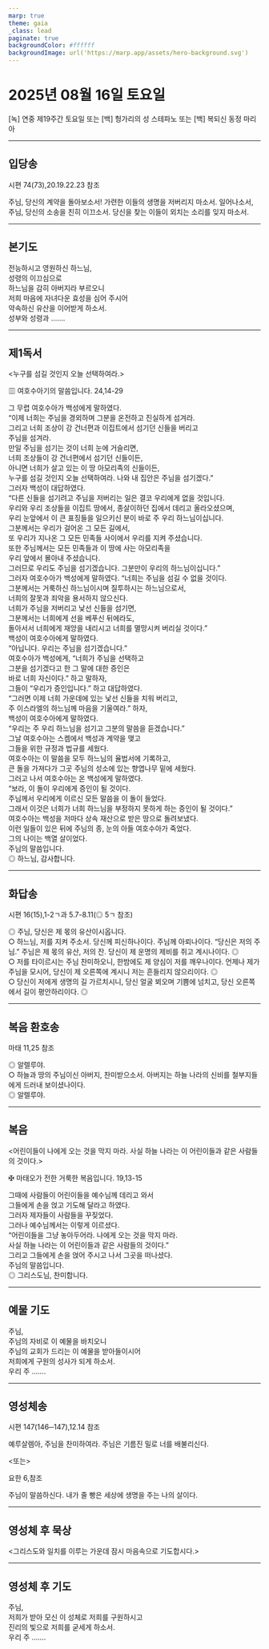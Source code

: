 ```yaml
---
marp: true
theme: gaia
_class: lead
paginate: true
backgroundColor: #ffffff
backgroundImage: url('https://marp.app/assets/hero-background.svg')
---
```


# 2025년 08월 16일 토요일

[녹] 연중 제19주간 토요일 또는 [백] 헝가리의 성 스테파노 또는 [백] 복되신 동정 마리아  




---

## 입당송

시편 74(73),20.19.22.23 참조

주님, 당신의 계약을 돌아보소서! 가련한 이들의 생명을 저버리지 마소서. 일어나소서, 주님, 당신의 소송을 친히 이끄소서. 당신을 찾는 이들이 외치는 소리를 잊지 마소서.  
  


---

## 본기도

전능하시고 영원하신 하느님,  
성령의 이끄심으로  
하느님을 감히 아버지라 부르오니  
저희 마음에 자녀다운 효성을 심어 주시어  
약속하신 유산을 이어받게 하소서.  
성부와 성령과 …….  
  


---

## 제1독서

<누구를 섬길 것인지 오늘 선택하여라.>

▥ 여호수아기의 말씀입니다. 24,14-29

그 무렵 여호수아가 백성에게 말하였다.  
“이제 너희는 주님을 경외하며 그분을 온전하고 진실하게 섬겨라.  
그리고 너희 조상이 강 건너편과 이집트에서 섬기던 신들을 버리고  
주님을 섬겨라.  
만일 주님을 섬기는 것이 너희 눈에 거슬리면,  
너희 조상들이 강 건너편에서 섬기던 신들이든,  
아니면 너희가 살고 있는 이 땅 아모리족의 신들이든,  
누구를 섬길 것인지 오늘 선택하여라. 나와 내 집안은 주님을 섬기겠다.”  
그러자 백성이 대답하였다.  
“다른 신들을 섬기려고 주님을 저버리는 일은 결코 우리에게 없을 것입니다.  
우리와 우리 조상들을 이집트 땅에서, 종살이하던 집에서 데리고 올라오셨으며,  
우리 눈앞에서 이 큰 표징들을 일으키신 분이 바로 주 우리 하느님이십니다.  
그분께서는 우리가 걸어온 그 모든 길에서,  
또 우리가 지나온 그 모든 민족들 사이에서 우리를 지켜 주셨습니다.  
또한 주님께서는 모든 민족들과 이 땅에 사는 아모리족을  
우리 앞에서 몰아내 주셨습니다.  
그러므로 우리도 주님을 섬기겠습니다. 그분만이 우리의 하느님이십니다.”  
그러자 여호수아가 백성에게 말하였다. “너희는 주님을 섬길 수 없을 것이다.  
그분께서는 거룩하신 하느님이시며 질투하시는 하느님으로서,  
너희의 잘못과 죄악을 용서하지 않으신다.  
너희가 주님을 저버리고 낯선 신들을 섬기면,  
그분께서는 너희에게 선을 베푸신 뒤에라도,  
돌아서서 너희에게 재앙을 내리시고 너희를 멸망시켜 버리실 것이다.”  
백성이 여호수아에게 말하였다.  
“아닙니다. 우리는 주님을 섬기겠습니다.”  
여호수아가 백성에게, “너희가 주님을 선택하고  
그분을 섬기겠다고 한 그 말에 대한 증인은  
바로 너희 자신이다.” 하고 말하자,  
그들이 “우리가 증인입니다.” 하고 대답하였다.  
“그러면 이제 너희 가운데에 있는 낯선 신들을 치워 버리고,  
주 이스라엘의 하느님께 마음을 기울여라.” 하자,  
백성이 여호수아에게 말하였다.  
“우리는 주 우리 하느님을 섬기고 그분의 말씀을 듣겠습니다.”  
그날 여호수아는 스켐에서 백성과 계약을 맺고  
그들을 위한 규정과 법규를 세웠다.  
여호수아는 이 말씀을 모두 하느님의 율법서에 기록하고,  
큰 돌을 가져다가 그곳 주님의 성소에 있는 향엽나무 밑에 세웠다.  
그러고 나서 여호수아는 온 백성에게 말하였다.  
“보라, 이 돌이 우리에게 증인이 될 것이다.  
주님께서 우리에게 이르신 모든 말씀을 이 돌이 들었다.  
그래서 이것은 너희가 너희 하느님을 부정하지 못하게 하는 증인이 될 것이다.”  
여호수아는 백성을 저마다 상속 재산으로 받은 땅으로 돌려보냈다.  
이런 일들이 있은 뒤에 주님의 종, 눈의 아들 여호수아가 죽었다.  
그의 나이는 백열 살이었다.  
주님의 말씀입니다.  
◎ 하느님, 감사합니다.  
  


---

## 화답송

시편 16(15),1-2ㄱ과 5.7-8.11(◎ 5ㄱ 참조)

◎ 주님, 당신은 제 몫의 유산이시옵니다.  
○ 하느님, 저를 지켜 주소서. 당신께 피신하나이다. 주님께 아뢰나이다. “당신은 저의 주님.” 주님은 제 몫의 유산, 저의 잔. 당신이 제 운명의 제비를 쥐고 계시나이다. ◎  
○ 저를 타이르시는 주님 찬미하오니, 한밤에도 제 양심이 저를 깨우나이다. 언제나 제가 주님을 모시어, 당신이 제 오른쪽에 계시니 저는 흔들리지 않으리이다. ◎  
○ 당신이 저에게 생명의 길 가르치시니, 당신 얼굴 뵈오며 기쁨에 넘치고, 당신 오른쪽에서 길이 평안하리이다. ◎  
  


---

## 복음 환호송

마태 11,25 참조

◎ 알렐루야.  
○ 하늘과 땅의 주님이신 아버지, 찬미받으소서. 아버지는 하늘 나라의 신비를 철부지들에게 드러내 보이셨나이다.  
◎ 알렐루야.  
  


---

## 복음

<어린이들이 나에게 오는 것을 막지 마라. 사실 하늘 나라는 이 어린이들과 같은 사람들의 것이다.>

✠ 마태오가 전한 거룩한 복음입니다. 19,13-15

그때에 사람들이 어린이들을 예수님께 데리고 와서  
그들에게 손을 얹고 기도해 달라고 하였다.  
그러자 제자들이 사람들을 꾸짖었다.  
그러나 예수님께서는 이렇게 이르셨다.  
“어린이들을 그냥 놓아두어라. 나에게 오는 것을 막지 마라.  
사실 하늘 나라는 이 어린이들과 같은 사람들의 것이다.”  
그리고 그들에게 손을 얹어 주시고 나서 그곳을 떠나셨다.  
주님의 말씀입니다.  
◎ 그리스도님, 찬미합니다.  
  


---

## 예물 기도

주님,  
주님의 자비로 이 예물을 바치오니  
주님의 교회가 드리는 이 예물을 받아들이시어  
저희에게 구원의 성사가 되게 하소서.  
우리 주 …….  
  


---

## 영성체송

시편 147(146─147),12.14 참조

예루살렘아, 주님을 찬미하여라. 주님은 기름진 밀로 너를 배불리신다.  
  
<또는>  
  
요한 6,참조  
  
주님이 말씀하신다. 내가 줄 빵은 세상에 생명을 주는 나의 살이다.  


---

## 영성체 후 묵상

<그리스도와 일치를 이루는 가운데 잠시 마음속으로 기도합시다.>  


---

## 영성체 후 기도

주님,  
저희가 받아 모신 이 성체로 저희를 구원하시고  
진리의 빛으로 저희를 굳세게 하소서.  
우리 주 …….